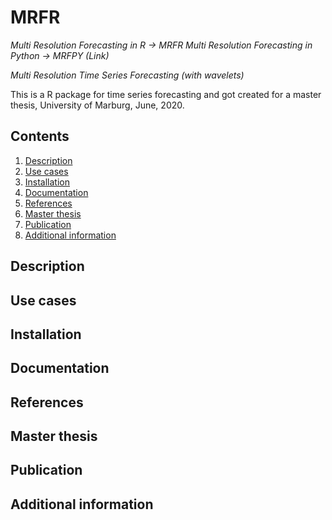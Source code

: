 # MRFR
*Multi Resolution Forecasting in R -> MRFR*
*Multi Resolution Forecasting in Python -> MRFPY (Link)*

*Multi Resolution Time Series Forecasting (with wavelets)*

This is a R package for time series forecasting and got created for a master thesis, University of Marburg, June, 2020.

## Contents

1. [Description](#description)
2. [Use cases](#use-cases)
3. [Installation](#installation)
4. [Documentation](#documentation)
5. [References](#references)
6. [Master thesis](#master-thesis)
7. [Publication](#publication)
8. [Additional information](#additional-information)

## Description

## Use cases

## Installation

## Documentation

## References

## Master thesis

## Publication

## Additional information

